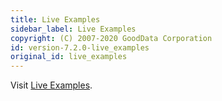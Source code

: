 ```yaml
---
title: Live Examples
sidebar_label: Live Examples
copyright: (C) 2007-2020 GoodData Corporation
id: version-7.2.0-live_examples
original_id: live_examples
---
```


Visit [Live Examples](https://gooddata-examples.herokuapp.com/).

<script>window.location = 'https://gooddata-examples.herokuapp.com/';</script>

